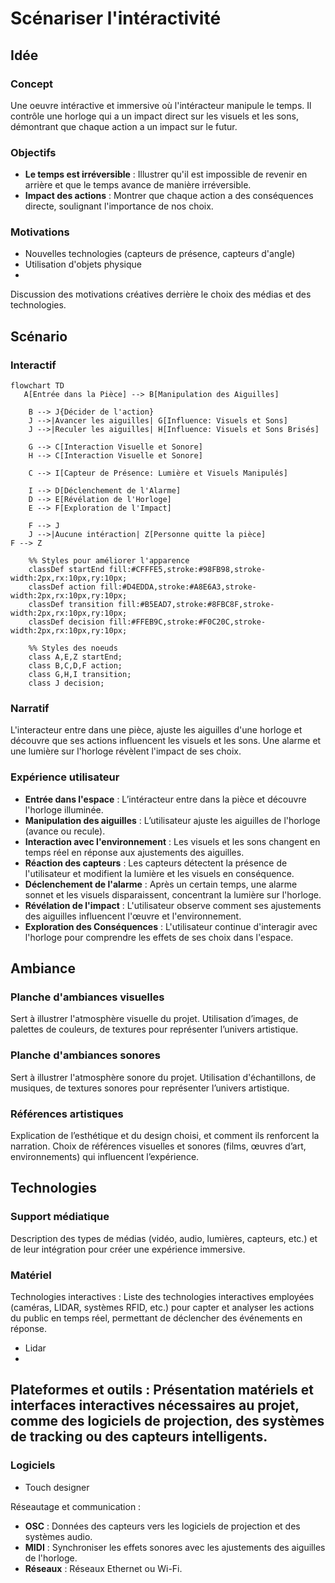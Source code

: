 # Scénariser l'intéractivité 
## Idée
### Concept
Une oeuvre intéractive et immersive où l'intéracteur manipule le temps. Il contrôle une horloge qui a un impact direct sur les visuels et les sons, démontrant que chaque action a un impact sur le futur.
### Objectifs
- **Le temps est irréversible** : Illustrer qu'il est impossible de revenir en arrière et que le temps avance de manière irréversible.
- **Impact des actions** : Montrer que chaque action a des conséquences directe, soulignant l'importance de nos choix.
### Motivations
- Nouvelles technologies (capteurs de présence, capteurs d'angle)
- Utilisation d'objets physique
- 
Discussion des motivations créatives derrière le choix des médias et des technologies.
## Scénario
### Interactif
```mermaid
flowchart TD
   A[Entrée dans la Pièce] --> B[Manipulation des Aiguilles]
    
    B --> J{Décider de l'action}
    J -->|Avancer les aiguilles| G[Influence: Visuels et Sons]
    J -->|Reculer les aiguilles| H[Influence: Visuels et Sons Brisés]
    
    G --> C[Interaction Visuelle et Sonore]
    H --> C[Interaction Visuelle et Sonore]
    
    C --> I[Capteur de Présence: Lumière et Visuels Manipulés]
    
    I --> D[Déclenchement de l'Alarme]
    D --> E[Révélation de l'Horloge]
    E --> F[Exploration de l'Impact]

    F --> J
    J -->|Aucune intéraction| Z[Personne quitte la pièce]
F --> Z
    
    %% Styles pour améliorer l'apparence
    classDef startEnd fill:#CFFFE5,stroke:#98FB98,stroke-width:2px,rx:10px,ry:10px;
    classDef action fill:#D4EDDA,stroke:#A8E6A3,stroke-width:2px,rx:10px,ry:10px;
    classDef transition fill:#B5EAD7,stroke:#8FBC8F,stroke-width:2px,rx:10px,ry:10px;
    classDef decision fill:#FFEB9C,stroke:#F0C20C,stroke-width:2px,rx:10px,ry:10px;

    %% Styles des noeuds
    class A,E,Z startEnd;
    class B,C,D,F action;
    class G,H,I transition;
    class J decision;
```
### Narratif
L'interacteur entre dans une pièce, ajuste les aiguilles d'une horloge et découvre que ses actions influencent les visuels et les sons. Une alarme et une lumière sur l'horloge révèlent l'impact de ses choix.

### Expérience utilisateur

- **Entrée dans l'espace** : L’intéracteur entre dans la pièce et découvre l'horloge illuminée.
- **Manipulation des aiguilles** : L’utilisateur ajuste les aiguilles de l'horloge (avance ou recule).
- **Interaction avec l'environnement** : Les visuels et les sons changent en temps réel en réponse aux ajustements des aiguilles.
- **Réaction des capteurs** : Les capteurs détectent la présence de l'utilisateur et modifient la lumière et les visuels en conséquence.
- **Déclenchement de l'alarme** : Après un certain temps, une alarme sonnet et les visuels disparaissent, concentrant la lumière sur l'horloge.
- **Révélation de l'impact** : L'utilisateur observe comment ses ajustements des aiguilles influencent l'œuvre et l'environnement.
- **Exploration des Conséquences** : L'utilisateur continue d'interagir avec l'horloge pour comprendre les effets de ses choix dans l'espace.
   
## Ambiance
### Planche d'ambiances visuelles
Sert à illustrer l'atmosphère visuelle du projet.
Utilisation d’images, de palettes de couleurs, de textures pour représenter l’univers artistique.
### Planche d'ambiances sonores
Sert à illustrer l'atmosphère sonore du projet.
Utilisation d'échantillons, de musiques, de textures sonores pour représenter l’univers artistique.
### Références artistiques
Explication de l’esthétique et du design choisi, et comment ils renforcent la narration.
Choix de références visuelles et sonores (films, œuvres d’art, environnements) qui influencent l’expérience.
## Technologies
### Support médiatique
Description des types de médias (vidéo, audio, lumières, capteurs, etc.) et de leur intégration pour créer une expérience immersive.
### Matériel
Technologies interactives : Liste des technologies interactives employées (caméras, LIDAR, systèmes RFID, etc.) pour capter et analyser les actions du public en temps réel, permettant de déclencher des événements en réponse.

- Lidar
- 
Plateformes et outils : Présentation matériels et interfaces interactives nécessaires au projet, comme des logiciels de projection, des systèmes de tracking ou des capteurs intelligents.
- 

### Logiciels
- Touch designer

Réseautage et communication  :
- **OSC** : Données des capteurs vers les logiciels de projection et des systèmes audio.
- **MIDI** : Synchroniser les effets sonores avec les ajustements des aiguilles de l'horloge.
- **Réseaux** : Réseaux Ethernet ou Wi-Fi.
